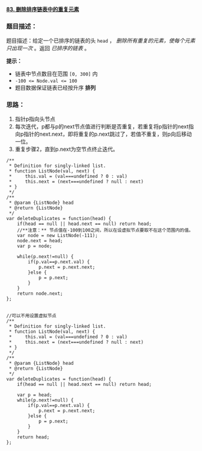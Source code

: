 #### [83. 删除排序链表中的重复元素](https://leetcode-cn.com/problems/remove-duplicates-from-sorted-list/)

### 题目描述：

题目描述：给定一个已排序的链表的头 `head` ， *删除所有重复的元素，使每个元素只出现一次* 。返回 *已排序的链表* 。

**提示：**

- 链表中节点数目在范围 `[0, 300]` 内
- `-100 <= Node.val <= 100`
- 题目数据保证链表已经按升序 **排列**



### 思路：

1. 指针p指向头节点
2. 每次迭代，p都与p的next节点值进行判断是否重复，若重复将p指针的next指向p指针的next.next，即将重复的p.next跳过了，若值不重复，则p向后移动一位。
3. 重复步骤2，直到p.next为空节点终止迭代。

```
/**
 * Definition for singly-linked list.
 * function ListNode(val, next) {
 *     this.val = (val===undefined ? 0 : val)
 *     this.next = (next===undefined ? null : next)
 * }
 */
/**
 * @param {ListNode} head
 * @return {ListNode}
 */
var deleteDuplicates = function(head) {
    if(head == null || head.next == null) return head;
	//**注意：** 节点值在-100到100之间，所以在设虚拟节点要取不在这个范围内的值。
    var node = new ListNode(-111);
    node.next = head;
    var p = node;

    while(p.next!=null) {
        if(p.val==p.next.val) {
            p.next = p.next.next;
        }else {
            p = p.next;
        }
    }
    return node.next;
};


//可以不用设置虚拟节点
/**
 * Definition for singly-linked list.
 * function ListNode(val, next) {
 *     this.val = (val===undefined ? 0 : val)
 *     this.next = (next===undefined ? null : next)
 * }
 */
/**
 * @param {ListNode} head
 * @return {ListNode}
 */
var deleteDuplicates = function(head) {
    if(head == null || head.next == null) return head;

    var p = head;
    while(p.next!=null) {
        if(p.val==p.next.val) {
            p.next = p.next.next;
        }else {
            p = p.next;
        }
    }
    return head;
};
```

